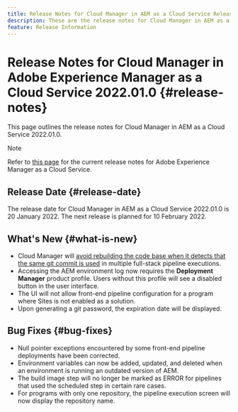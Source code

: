 ```yaml
---
title: Release Notes for Cloud Manager in AEM as a Cloud Service Release 2022.01.0
description: These are the release notes for Cloud Manager in AEM as a Cloud Service release 2022.01.0.
feature: Release Information
---
```


# Release Notes for Cloud Manager in Adobe Experience Manager as a Cloud Service 2022.01.0 {#release-notes}

This page outlines the release notes for Cloud Manager in AEM as a Cloud Service 2022.01.0.

>[!NOTE]
>
>Refer to [this page](/help/release-notes/release-notes-cloud/release-notes-current.md) for the current release notes for Adobe Experience Manager as a Cloud Service.

## Release Date {#release-date}

The release date for Cloud Manager in AEM as a Cloud Service 2022.01.0 is 20 January 2022. The next release is planned for 10 February 2022.

## What's New {#what-is-new}

* Cloud Manager will [avoid rebuilding the code base when it detects that the same git commit is used](/help/implementing/cloud-manager/getting-access-to-aem-in-cloud/setting-up-project.md#build-artifact-reuse) in multiple full-stack pipeline executions.
* Accessing the AEM environment log now requires the **Deployment Manager** product profile. Users without this profile will see a disabled button in the user interface.
*  The UI will not allow front-end pipeline configuration for a program where Sites is not enabled as a solution. 
* Upon generating a git password, the expiration date will be displayed.

## Bug Fixes {#bug-fixes}

* Null pointer exceptions encountered by some front-end pipeline deployments have been corrected.
* Environment variables can now be added, updated, and deleted when an environment is running an outdated version of AEM.
* The build image step will no longer be marked as ERROR for pipelines that used the scheduled step in certain rare cases.
* For programs with only one repository, the pipeline execution screen will now display the repository name.
